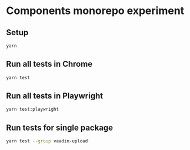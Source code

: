 # Components monorepo experiment

## Setup

```sh
yarn
```

## Run all tests in Chrome

```sh
yarn test
```

## Run all tests in Playwright

```sh
yarn test:playwright
```

## Run tests for single package

```sh
yarn test --group vaadin-upload
```
